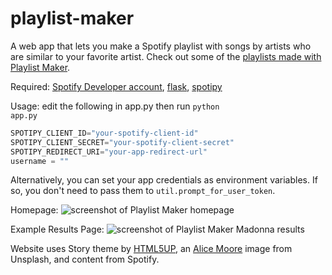 # playlist-maker
A web app that lets you make a Spotify playlist with songs by artists who are similar to your favorite artist.
Check out some of the <a href="https://open.spotify.com/user/codesue">playlists made with Playlist Maker</a>.

Required: <a href="https://developer.spotify.com/">Spotify Developer account</a>, <a href="http://flask.pocoo.org/">flask</a>, <a href="https://spotipy.readthedocs.io/en/latest/">spotipy</a>

Usage: edit the following in app.py then run <code>python app.py</code>
```python
SPOTIPY_CLIENT_ID="your-spotify-client-id"
SPOTIPY_CLIENT_SECRET="your-spotify-client-secret"
SPOTIPY_REDIRECT_URI="your-app-redirect-url"
username = ""
```
Alternatively, you can set your app credentials as environment variables. If so, you don't need to pass them to <code>util.prompt_for_user_token</code>.

Homepage:
<img src="https://github.com/codesue/playlist-maker/blob/master/screenshots/playlist_maker_index.png" alt="screenshot of Playlist Maker homepage" />

Example Results Page:
<img src="https://github.com/codesue/playlist-maker/blob/master/screenshots/playlist_maker_madonna_results.png" alt="screenshot of Playlist Maker Madonna results" />

Website uses Story theme by <a href="https://html5up.net/">HTML5UP</a>, an <a href="https://unsplash.com/@alicemoore?photo=E--AUpYXbjM">Alice Moore</a> image from Unsplash, and content from Spotify. 
